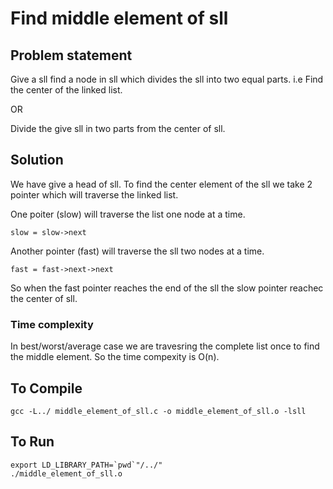 # Find middle element of sll 

## Problem statement
Give a sll find a node in sll which divides the sll into two equal parts.
i.e Find the center of the linked list.

OR

Divide the give sll in two parts from the center of sll.

## Solution
We have give a head of sll.
To find the center element of the sll we take 2 pointer which will traverse
the linked list.

One poiter (slow) will traverse the list one node at a time.
```
slow = slow->next
```
Another pointer (fast) will traverse the sll two nodes at a time.
```
fast = fast->next->next
```
So when the fast pointer reaches the end of the sll the slow pointer reachec
the center of sll.

### Time complexity
In best/worst/average case we are travesring the complete list once to find
the middle element. So the time compexity is O(n).

## To Compile
```
gcc -L../ middle_element_of_sll.c -o middle_element_of_sll.o -lsll
```
## To Run
```
export LD_LIBRARY_PATH=`pwd`"/../"
./middle_element_of_sll.o
```
